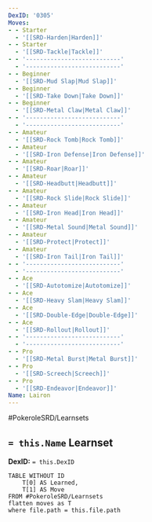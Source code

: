 ```yaml
---
DexID: '0305'
Moves:
- - Starter
  - '[[SRD-Harden|Harden]]'
- - Starter
  - '[[SRD-Tackle|Tackle]]'
- - '---------------------------'
  - '---------------------------'
- - Beginner
  - '[[SRD-Mud Slap|Mud Slap]]'
- - Beginner
  - '[[SRD-Take Down|Take Down]]'
- - Beginner
  - '[[SRD-Metal Claw|Metal Claw]]'
- - '---------------------------'
  - '---------------------------'
- - Amateur
  - '[[SRD-Rock Tomb|Rock Tomb]]'
- - Amateur
  - '[[SRD-Iron Defense|Iron Defense]]'
- - Amateur
  - '[[SRD-Roar|Roar]]'
- - Amateur
  - '[[SRD-Headbutt|Headbutt]]'
- - Amateur
  - '[[SRD-Rock Slide|Rock Slide]]'
- - Amateur
  - '[[SRD-Iron Head|Iron Head]]'
- - Amateur
  - '[[SRD-Metal Sound|Metal Sound]]'
- - Amateur
  - '[[SRD-Protect|Protect]]'
- - Amateur
  - '[[SRD-Iron Tail|Iron Tail]]'
- - '---------------------------'
  - '---------------------------'
- - Ace
  - '[[SRD-Autotomize|Autotomize]]'
- - Ace
  - '[[SRD-Heavy Slam|Heavy Slam]]'
- - Ace
  - '[[SRD-Double-Edge|Double-Edge]]'
- - Ace
  - '[[SRD-Rollout|Rollout]]'
- - '---------------------------'
  - '---------------------------'
- - Pro
  - '[[SRD-Metal Burst|Metal Burst]]'
- - Pro
  - '[[SRD-Screech|Screech]]'
- - Pro
  - '[[SRD-Endeavor|Endeavor]]'
Name: Lairon
---
```


#PokeroleSRD/Learnsets

## `= this.Name` Learnset

**DexID:** `= this.DexID`

```dataview
TABLE WITHOUT ID
    T[0] AS Learned,
    T[1] AS Move
FROM #PokeroleSRD/Learnsets
flatten moves as T
where file.path = this.file.path
```
